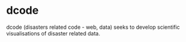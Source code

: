 # dcode
dcode (disasters related code - web, data) seeks to develop scientific visualisations of disaster related data.
